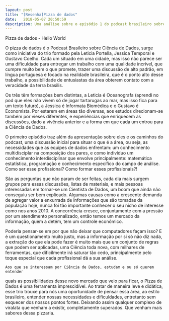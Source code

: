 ```yaml
---
layout: post
title: "[Resenha]Pizza de dados"
date:   2018-05-07 20:50:59
description: Uma análise sobre o episódio 1 do podcast brasileiro sobre Ciência de Dados
---
```

Pizza de dados - Hello World

  O pizza de dados é o Podcast Brasileiro sobre Ciência de Dados, surge como iniciativa do trio formado pela Leticia Portella, Jessica Temporal e Gustavo Coelho. Cada um situado em uma cidade, mas isso não parece ser uma dificuldade para entregar um trabalho com uma qualidade incrível, que cumpre muito bem o que promete, trazer uma discussão de alto padrão, em língua portuguesa e focado na realidade brasileira, que é o ponto alto desse trabalho, a possibilidade de entusiastas da área obterem contato com a veracidade da terra brasilis.

  Os três têm formações bem distintas, a Leticia é Oceanografa (aprendi no pod que eles não vivem só de jogar tartarugas ao mar, mas isso fica para um texto futuro), a Jessica é Informata Biomédica e o Gustavo é Economista. Por estarem em áreas tão diversas, aos estudos direcionam-se também por vieses diferentes, e experiências que enriquecem as discussões, dado a vivência anterior  e a forma em que cada um entrou para a Ciência de Dados.

  O primeiro episódio traz além da apresentação sobre eles e os caminhos do podcast,  uma discussão inicial para situar o que é a área, ou seja, as necessidades que as equipes de dados enfrentam: um conhecimento multidisciplar na composição dos pares, e como indivíduo um conhecimento interdisciplinar que envolve principalmente: matemática estatística, programação e conhecimento específico do campo de análise. Como ser esse profissional? Como formar esses profissionais?!


  São as perguntas que não param de ser feitas, cada dia mais surgem  grupos para essas discussões, listas de materiais, e mais pessoas interessadas em tornar-se um Cientista de Dados, um boom que ainda não conseguiu ser bem explicado.
  Algumas causas como a crescente demanda de agregar valor a enxurrada de informações que são tomadas da população hoje, nunca foi tão importante conhecer o seu nicho de interesse como nos anos 2010. A concorrência cresce, conjuntamente com a pressão por um atendimento personalizado, então temos um mercado da informação, quem a detém, tem um controle econômico.

  Poderia pensar-se em por que não deixar que computadores façam isso? E é um questionamento muito justo, mas a informação por si só não diz nada, a extração do que ela pode fazer é muito mais que um conjunto de regras que podem ser aplicadas, uma Ciência toda nova, com milhares de ferramentas, que dificilmente irá saturar tão cedo, principalmente pelo toque especial que cada profissional dá a sua análise.

	Aos que se interessam por Ciência de Dados, estudam e ou só querem entender
  quais as possibilidades desse novo mercado que veio para ficar, o Pizza de Dados é uma ferramenta imprescidível.
  Ao tratar de maneira leve e didática, esse trio trouxe para nós uma oportunidade de pensar essa área, ao estilo brasileiro, entender nossas necessidades e dificuldades, entretanto sem esquecer dos nossos pontos fortes. Deixando assim qualquer complexo de viralata que venham a existir, completamente superados. Que venham mais sabores dessa pizzaria.
